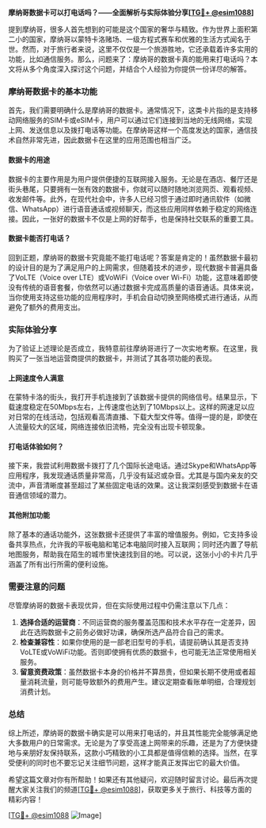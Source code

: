 **摩纳哥数据卡可以打电话吗？——全面解析与实际体验分享[[TG💪+ @esim1088](https://t.me/s/esim1088)]**

提到摩纳哥，很多人首先想到的可能是这个国家的奢华与精致。作为世界上面积第二小的国家，摩纳哥以蒙特卡洛赌场、一级方程式赛车和优雅的生活方式闻名于世。然而，对于旅行者来说，这里不仅仅是一个旅游胜地，它还承载着许多实用的功能，比如通信服务。那么，问题来了：摩纳哥的数据卡真的能用来打电话吗？本文将从多个角度深入探讨这个问题，并结合个人经验为你提供一份详尽的解答。

### 摩纳哥数据卡的基本功能

首先，我们需要明确什么是摩纳哥的数据卡。通常情况下，这类卡片指的是支持移动网络服务的SIM卡或eSIM卡，用户可以通过它们连接到当地的无线网络，实现上网、发送信息以及拨打电话等功能。在摩纳哥这样一个高度发达的国家，通信技术自然非常先进，因此数据卡在这里的应用范围也相当广泛。

#### 数据卡的用途

数据卡的主要作用是为用户提供便捷的互联网接入服务。无论是在酒店、餐厅还是街头巷尾，只要拥有一张有效的数据卡，你就可以随时随地浏览网页、观看视频、收发邮件等。此外，在现代社会中，许多人已经习惯于通过即时通讯软件（如微信、WhatsApp）进行语音通话或视频聊天，而这些应用同样依赖于稳定的网络连接。因此，一张好的数据卡不仅是上网的好帮手，也是保持社交联系的重要工具。

#### 数据卡能否打电话？

回到正题，摩纳哥的数据卡究竟能不能打电话呢？答案是肯定的！虽然数据卡最初的设计目的是为了满足用户的上网需求，但随着技术的进步，现代数据卡普遍具备了VoLTE（Voice over LTE）或VoWiFi（Voice over Wi-Fi）功能，这意味着即使没有传统的语音套餐，你依然可以通过数据卡完成高质量的语音通话。具体来说，当你使用支持这些功能的应用程序时，手机会自动切换至网络模式进行通话，从而避免了额外的费用支出。

### 实际体验分享

为了验证上述理论是否成立，我特意前往摩纳哥进行了一次实地考察。在这里，我购买了一张当地运营商提供的数据卡，并测试了其各项功能的表现。

#### 上网速度令人满意

在蒙特卡洛的街头，我打开手机连接到了该数据卡提供的网络信号。结果显示，下载速度稳定在50Mbps左右，上传速度也达到了10Mbps以上。这样的网速足以应对日常的在线活动，包括观看高清直播、下载大型文件等。值得一提的是，即使在人流量较大的区域，网络连接依旧流畅，完全没有出现卡顿现象。

#### 打电话体验如何？

接下来，我尝试利用数据卡拨打了几个国际长途电话。通过Skype和WhatsApp等应用程序，我发现通话质量非常高，几乎没有延迟或杂音。尤其是与国内亲友的交流中，声音清晰度甚至超过了某些固定电话的效果。这让我深刻感受到数据卡在语音通信领域的潜力。

#### 其他附加功能

除了基本的通话功能外，这张数据卡还提供了丰富的增值服务。例如，它支持多设备共享热点，允许我的平板电脑和笔记本电脑同时接入互联网；同时还内置了导航地图服务，帮助我在陌生的城市里快速找到目的地。可以说，这张小小的卡片几乎涵盖了所有出行所需的便利设施。

### 需要注意的问题

尽管摩纳哥的数据卡表现优异，但在实际使用过程中仍需注意以下几点：

1. **选择合适的运营商**：不同运营商的服务覆盖范围和技术水平存在一定差异，因此在选购数据卡之前务必做好功课，确保所选产品符合自己的需求。
2. **检查兼容性**：如果你使用的是一部老旧型号的手机，请提前确认其是否支持VoLTE或VoWiFi功能。否则即使拥有优质的数据卡，也可能无法正常使用相关服务。
3. **留意资费政策**：虽然数据卡本身的价格并不算昂贵，但如果长期不使用或者超量消耗流量，则可能导致额外的费用产生。建议定期查看账单明细，合理规划消费计划。

### 总结

综上所述，摩纳哥的数据卡确实是可以用来打电话的，并且其性能完全能够满足绝大多数用户的日常需求。无论是为了享受高速上网带来的乐趣，还是为了方便快捷地与亲朋好友保持联系，这款小巧精致的小工具都是值得信赖的选择。当然，在享受便利的同时也不要忘记关注细节问题，这样才能真正发挥出它的最大价值。

希望这篇文章对你有所帮助！如果还有其他疑问，欢迎随时留言讨论。最后再次提醒大家关注我们的频道[[TG💪+ @esim1088](https://t.me/s/esim1088)]，获取更多关于旅行、科技等方面的精彩内容！

[[TG💪+ @esim1088](https://t.me/s/esim1088) ![Image](https://i.postimg.cc/4NQfJmqS/Snipaste-2025-05-13-00-14-12.png)]